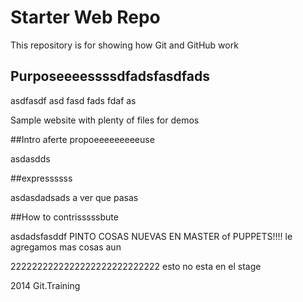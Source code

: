# Starter Web Repo

This repository is for showing how Git and GitHub work

## Purposeeeessssdfadsfasdfads
asdfasdf
asd
fasd
fads
fdaf
as

Sample website with plenty of files for demos

##Intro aferte propoeeeeeeeeeuse

asdasdds

##expressssss


asdasdadsads
a ver que pasas

##How to contrisssssbute

asdadsfasddf
PINTO COSAS NUEVAS EN MASTER of PUPPETS!!!!
le agregamos mas cosas aun

2222222222222222222222222222 esto no esta en el stage

2014 Git.Training
